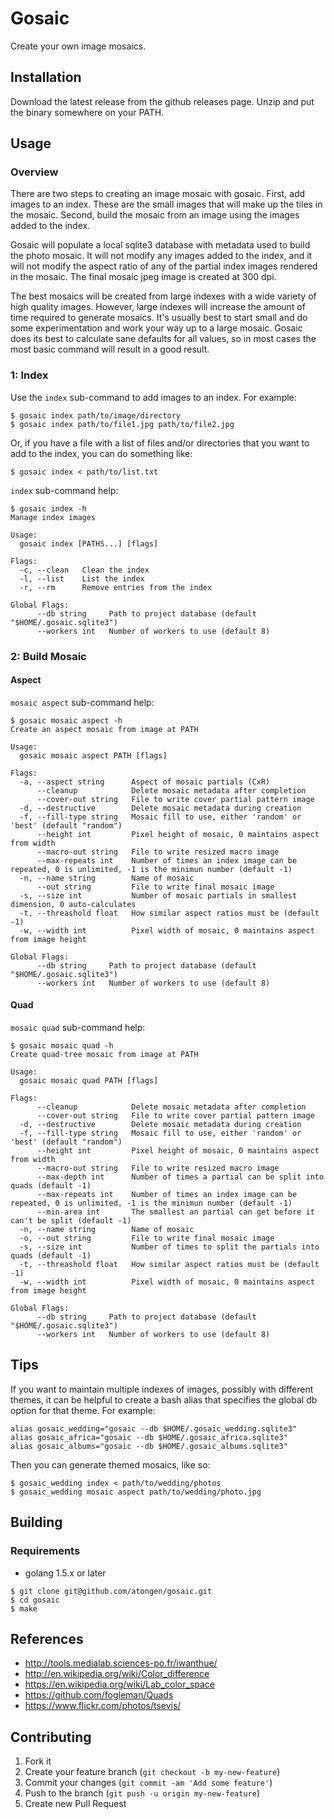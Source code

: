 # Gosaic

Create your own image mosaics.

## Installation

Download the latest release from the github releases page. Unzip and put
the binary somewhere on your PATH.

## Usage

### Overview

There are two steps to creating an image mosaic with gosaic. First, add images to
an index. These are the small images that will make up the tiles in the mosaic. Second,
build the mosaic from an image using the images added to the index.

Gosaic will populate a local sqlite3 database with metadata used to build the photo mosaic.
It will not modify any images added to the index, and it will not modify the aspect ratio
of any of the partial index images rendered in the mosaic. The final mosaic jpeg
image is created at 300 dpi.

The best mosaics will be created from large indexes with a wide variety of high quality images.
However, large indexes will increase the amount of time required to generate mosaics.
It's usually best to start small and do some experimentation and work your way up to a
large mosaic. Gosaic does its best to calculate sane defaults for all values, so in most
cases the most basic command will result in a good result.

### 1: Index

Use the `index` sub-command to add images to an index. For example:

```shell
$ gosaic index path/to/image/directory
$ gosaic index path/to/file1.jpg path/to/file2.jpg
```

Or, if you have a file with a list of files and/or directories that you want to
add to the index, you can do something like:

```shell
$ gosaic index < path/to/list.txt
```

`index` sub-command help:

```shell
$ gosaic index -h
Manage index images

Usage:
  gosaic index [PATHS...] [flags]

Flags:
  -c, --clean   Clean the index
  -l, --list    List the index
  -r, --rm      Remove entries from the index

Global Flags:
      --db string     Path to project database (default "$HOME/.gosaic.sqlite3")
      --workers int   Number of workers to use (default 8)
```

### 2: Build Mosaic

#### Aspect

`mosaic aspect` sub-command help:

```
$ gosaic mosaic aspect -h
Create an aspect mosaic from image at PATH

Usage:
  gosaic mosaic aspect PATH [flags]

Flags:
  -a, --aspect string      Aspect of mosaic partials (CxR)
      --cleanup            Delete mosaic metadata after completion
      --cover-out string   File to write cover partial pattern image
  -d, --destructive        Delete mosaic metadata during creation
  -f, --fill-type string   Mosaic fill to use, either 'random' or 'best' (default "random")
      --height int         Pixel height of mosaic, 0 maintains aspect from width
      --macro-out string   File to write resized macro image
      --max-repeats int    Number of times an index image can be repeated, 0 is unlimited, -1 is the minimun number (default -1)
  -n, --name string        Name of mosaic
      --out string         File to write final mosaic image
  -s, --size int           Number of mosaic partials in smallest dimension, 0 auto-calculates
  -t, --threashold float   How similar aspect ratios must be (default -1)
  -w, --width int          Pixel width of mosaic, 0 maintains aspect from image height

Global Flags:
      --db string     Path to project database (default "$HOME/.gosaic.sqlite3")
      --workers int   Number of workers to use (default 8)
```

#### Quad

`mosaic quad` sub-command help:

```
$ gosaic mosaic quad -h
Create quad-tree mosaic from image at PATH

Usage:
  gosaic mosaic quad PATH [flags]

Flags:
      --cleanup            Delete mosaic metadata after completion
      --cover-out string   File to write cover partial pattern image
  -d, --destructive        Delete mosaic metadata during creation
  -f, --fill-type string   Mosaic fill to use, either 'random' or 'best' (default "random")
      --height int         Pixel height of mosaic, 0 maintains aspect from width
      --macro-out string   File to write resized macro image
      --max-depth int      Number of times a partial can be split into quads (default -1)
      --max-repeats int    Number of times an index image can be repeated, 0 is unlimited, -1 is the minimun number (default -1)
      --min-area int       The smallest an partial can get before it can't be split (default -1)
  -n, --name string        Name of mosaic
  -o, --out string         File to write final mosaic image
  -s, --size int           Number of times to split the partials into quads (default -1)
  -t, --threashold float   How similar aspect ratios must be (default -1)
  -w, --width int          Pixel width of mosaic, 0 maintains aspect from image height

Global Flags:
      --db string     Path to project database (default "$HOME/.gosaic.sqlite3")
      --workers int   Number of workers to use (default 8)
```

## Tips

If you want to maintain multiple indexes of images, possibly with different themes,
it can be helpful to create a bash alias that specifies the global db option for that
theme. For example:

```shell
alias gosaic_wedding="gosaic --db $HOME/.gosaic_wedding.sqlite3"
alias gosaic_africa="gosaic --db $HOME/.gosaic_africa.sqlite3"
alias gosaic_albums="gosaic --db $HOME/.gosaic_albums.sqlite3"
```

Then you can generate themed mosaics, like so:

```shell
$ gosaic_wedding index < path/to/wedding/photos
$ gosaic_wedding mosaic aspect path/to/wedding/photo.jpg
```

## Building

### Requirements

* golang 1.5.x or later

```shell
$ git clone git@github.com/atongen/gosaic.git
$ cd gosaic
$ make
```

## References

* http://tools.medialab.sciences-po.fr/iwanthue/
* http://en.wikipedia.org/wiki/Color_difference
* https://en.wikipedia.org/wiki/Lab_color_space
* https://github.com/fogleman/Quads
* https://www.flickr.com/photos/tsevis/

## Contributing

1. Fork it
1. Create your feature branch (`git checkout -b my-new-feature`)
1. Commit your changes (`git commit -am 'Add some feature'`)
1. Push to the branch (`git push -u origin my-new-feature`)
1. Create new Pull Request
